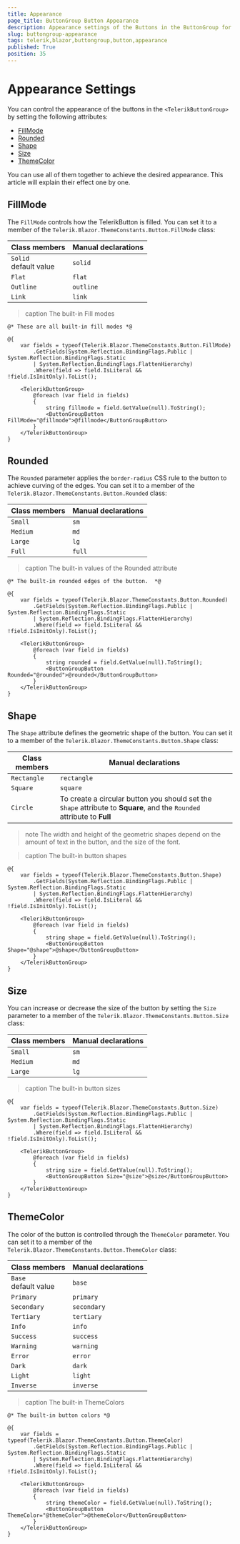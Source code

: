 ```yaml
---
title: Appearance
page_title: ButtonGroup Button Appearance
description: Appearance settings of the Buttons in the ButtonGroup for Blazor.
slug: buttongroup-appearance
tags: telerik,blazor,buttongroup,button,appearance
published: True
position: 35
---
```


# Appearance Settings

You can control the appearance of the buttons in the `<TelerikButtonGroup>` by setting the following attributes:

* [FillMode](#fillmode)
* [Rounded](#rounded)
* [Shape](#shape)
* [Size](#size)
* [ThemeColor](#themecolor)

You can use all of them together to achieve the desired appearance. This article will explain their effect one by one.

## FillMode

The `FillMode` controls how the TelerikButton is filled. You can set it to a member of the `Telerik.Blazor.ThemeConstants.Button.FillMode` class:

| Class members | Manual declarations |
|------------|--------|
|`Solid` <br /> default value|`solid`|
|`Flat`|`flat`|
|`Outline`|`outline`|
|`Link`|`link`|

>caption The built-in Fill modes

````CSHTML
@* These are all built-in fill modes *@

@{
    var fields = typeof(Telerik.Blazor.ThemeConstants.Button.FillMode)
        .GetFields(System.Reflection.BindingFlags.Public | System.Reflection.BindingFlags.Static
        | System.Reflection.BindingFlags.FlattenHierarchy)
        .Where(field => field.IsLiteral && !field.IsInitOnly).ToList();

    <TelerikButtonGroup>
        @foreach (var field in fields)
        {
            string fillmode = field.GetValue(null).ToString();
            <ButtonGroupButton FillMode="@fillmode">@fillmode</ButtonGroupButton>
        }
    </TelerikButtonGroup>
}
````

## Rounded

The `Rounded` parameter applies the `border-radius` CSS rule to the button to achieve curving of the edges. You can set it to a member of the `Telerik.Blazor.ThemeConstants.Button.Rounded` class:

| Class members | Manual declarations |
|------------|--------|
|`Small` |`sm`|
|`Medium`|`md`|
|`Large`|`lg`|
|`Full`|`full`|

>caption The built-in values of the Rounded attribute

````CSHTML
@* The built-in rounded edges of the button.  *@

@{
    var fields = typeof(Telerik.Blazor.ThemeConstants.Button.Rounded)
        .GetFields(System.Reflection.BindingFlags.Public | System.Reflection.BindingFlags.Static
        | System.Reflection.BindingFlags.FlattenHierarchy)
        .Where(field => field.IsLiteral && !field.IsInitOnly).ToList();

    <TelerikButtonGroup>
        @foreach (var field in fields)
        {
            string rounded = field.GetValue(null).ToString();
            <ButtonGroupButton Rounded="@rounded">@rounded</ButtonGroupButton>
        }
    </TelerikButtonGroup>
}
````

## Shape

The `Shape` attribute defines the geometric shape of the button. You can set it to a member of the `Telerik.Blazor.ThemeConstants.Button.Shape` class:

| Class members | Manual declarations |
|---------------|--------|
| `Rectangle`   |`rectangle`|
| `Square`   |`square`|
| `Circle`   |To create a circular button you should set the `Shape` attribute to **Square**, and the `Rounded` attribute to **Full**|


>note The width and height of the geometric shapes depend on the amount of text in the button, and the size of the font.

>caption The built-in button shapes

````CSHTML
@{
    var fields = typeof(Telerik.Blazor.ThemeConstants.Button.Shape)
        .GetFields(System.Reflection.BindingFlags.Public | System.Reflection.BindingFlags.Static
        | System.Reflection.BindingFlags.FlattenHierarchy)
        .Where(field => field.IsLiteral && !field.IsInitOnly).ToList();

    <TelerikButtonGroup>
        @foreach (var field in fields)
        {
            string shape = field.GetValue(null).ToString();
            <ButtonGroupButton Shape="@shape">@shape</ButtonGroupButton>
        }
    </TelerikButtonGroup>
}
````

## Size

You can increase or decrease the size of the button by setting the `Size` parameter to a member of the `Telerik.Blazor.ThemeConstants.Button.Size` class:

| Class members | Manual declarations |
|---------------|--------|
| `Small`   |`sm`|
| `Medium`   |`md`|
| `Large`   |`lg`|

>caption The built-in button sizes

````CSHTML
@{
    var fields = typeof(Telerik.Blazor.ThemeConstants.Button.Size)
        .GetFields(System.Reflection.BindingFlags.Public | System.Reflection.BindingFlags.Static
        | System.Reflection.BindingFlags.FlattenHierarchy)
        .Where(field => field.IsLiteral && !field.IsInitOnly).ToList();

    <TelerikButtonGroup>
        @foreach (var field in fields)
        {
            string size = field.GetValue(null).ToString();
            <ButtonGroupButton Size="@size">@size</ButtonGroupButton>
        }
    </TelerikButtonGroup>
}
````

## ThemeColor

The color of the button is controlled through the `ThemeColor` parameter. You can set it to a member of the `Telerik.Blazor.ThemeConstants.Button.ThemeColor` class:

| Class members | Manual declarations |
|------------|--------|
|`Base` <br /> default value |`base`|
|`Primary`|`primary`|
|`Secondary`|`secondary`|
|`Tertiary`|`tertiary`|
|`Info`|`info`|
|`Success`|`success`|
|`Warning`|`warning`|
|`Error`|`error`|
|`Dark`|`dark`|
|`Light`|`light`|
|`Inverse`|`inverse`|


>caption The built-in ThemeColors

````CSHTML
@* The built-in button colors *@

@{
    var fields = typeof(Telerik.Blazor.ThemeConstants.Button.ThemeColor)
        .GetFields(System.Reflection.BindingFlags.Public | System.Reflection.BindingFlags.Static
        | System.Reflection.BindingFlags.FlattenHierarchy)
        .Where(field => field.IsLiteral && !field.IsInitOnly).ToList();

    <TelerikButtonGroup>
        @foreach (var field in fields)
        {
            string themeColor = field.GetValue(null).ToString();
            <ButtonGroupButton ThemeColor="@themeColor">@themeColor</ButtonGroupButton>
        }
    </TelerikButtonGroup>
}
````

